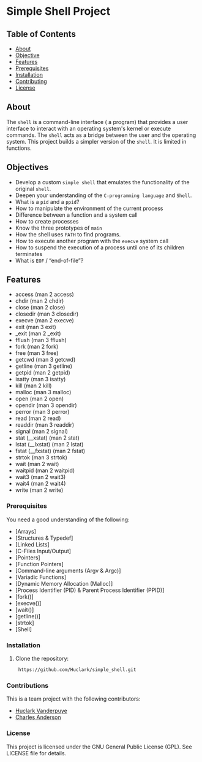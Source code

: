 # Simple Shell Project

## Table of Contents

- [About](#about)
- [Objective](#objective)
- [Features](#features)
- [Prerequisites](#prerequisites)
- [Installation](#installation)
- [Contributing](#contributing)
- [License](#license)

## About

The `shell` is a command-line interface ( a program) that provides a user interface to interact with an operating system's kernel or execute commands. The `shell` acts as a bridge between the user and the operating system.
This project builds a simpler version of the `shell`. It is limited in functions.

## Objectives

- Develop a custom `simple shell` that emulates the functionality 
of the original `shell`.
- Deepen your understanding of the `C-programming language` and `Shell`.
- What is a `pid` and a `ppid`?
- How to manipulate the environment of the current process
- Difference between a function and a system call
- How to create processes
- Know the three prototypes of `main`
- How the shell uses `PATH` to find programs.
- How to execute another program with the `execve` system call
- How to suspend the execution of a process until one of its children terminates
- What is `EOF` / “end-of-file”?

## Features

- access (man 2 access)
- chdir (man 2 chdir)
- close (man 2 close)
- closedir (man 3 closedir)
- execve (man 2 execve)
- exit (man 3 exit)
- _exit (man 2 _exit)
- fflush (man 3 fflush)
- fork (man 2 fork)
- free (man 3 free)
- getcwd (man 3 getcwd)
- getline (man 3 getline)
- getpid (man 2 getpid)
- isatty (man 3 isatty)
- kill (man 2 kill)
- malloc (man 3 malloc)
- open (man 2 open)
- opendir (man 3 opendir)
- perror (man 3 perror)
- read (man 2 read)
- readdir (man 3 readdir)
- signal (man 2 signal)
- stat (__xstat) (man 2 stat)
- lstat (__lxstat) (man 2 lstat)
- fstat (__fxstat) (man 2 fstat)
- strtok (man 3 strtok)
- wait (man 2 wait)
- waitpid (man 2 waitpid)
- wait3 (man 2 wait3)
- wait4 (man 2 wait4)
- write (man 2 write)

### Prerequisites

You need a good understanding of the following:

- [Arrays]
- [Structures & Typedef]
- [Linked Lists]
- [C-Files Input/Output]
- [Pointers]
- [Function Pointers]
- [Command-line arguments (Argv & Argc)]
- [Variadic Functions]
- [Dynamic Memory Allocation (Malloc)]
- [Process Identifier (PID) & Parent Process Identifier (PPID)]
- [fork()]
- [execve()]
- [wait()]
- [getline()]
- [strtok]
- [Shell]

### Installation

1. Clone the repository:

   ```bash
	https://github.com/Huclark/simple_shell.git

### Contributions

This is a team project with the following contributors:
  - [Huclark Vanderpuye](https://github.com/Huclark) <br/>
  - [Charles Anderson](https://github.com/Charles130-Anderson)

### License

This project is licensed under the GNU General Public License (GPL). See LICENSE file for details.